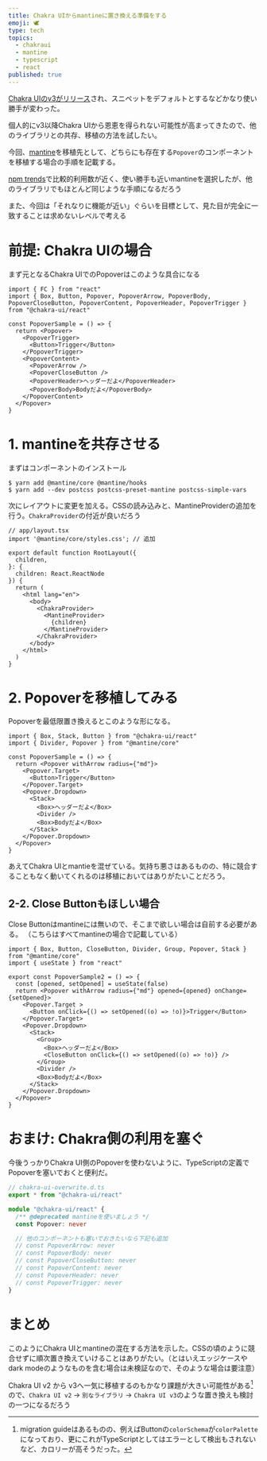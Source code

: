 ```yaml
---
title: Chakra UIからmantineに置き換える準備をする
emoji: 🕊️
type: tech
topics:
  - chakraui
  - mantine
  - typescript
  - react
published: true
---
```


[Chakra UIのv3がリリース](https://www.chakra-ui.com/blog/00-announcing-v3)され、スニペットをデフォルトとするなどかなり使い勝手が変わった。

個人的にv3以降Chakra UIから恩恵を得られない可能性が高まってきたので、他のライブラリとの共存、移植の方法を試したい。

今回、[mantine](https://mantine.dev/)を移植先として、どちらにも存在する`Popover`のコンポーネントを移植する場合の手順を記載する。

[npm trends](https://npmtrends.com/@chakra-ui/react-vs-@mantine/core)で比較的利用数が近く、使い勝手も近いmantineを選択したが、他のライブラリでもほとんど同じような手順になるだろう

また、今回は「それなりに機能が近い」ぐらいを目標として、見た目が完全に一致することは求めないレベルで考える

# 前提: Chakra UIの場合

まず元となるChakra UIでのPopoverはこのような具合になる

```tsx
import { FC } from "react"
import { Box, Button, Popover, PopoverArrow, PopoverBody, PopoverCloseButton, PopoverContent, PopoverHeader, PopoverTrigger } from "@chakra-ui/react"

const PopoverSample = () => {
  return <Popover>
    <PopoverTrigger>
      <Button>Trigger</Button>
    </PopoverTrigger>
    <PopoverContent>
      <PopoverArrow />
      <PopoverCloseButton />
      <PopoverHeader>ヘッダーだよ</PopoverHeader>
      <PopoverBody>Bodyだよ</PopoverBody>
    </PopoverContent>
  </Popover>
}
```

# 1. mantineを共存させる

まずはコンポーネントのインストール

```
$ yarn add @mantine/core @mantine/hooks
$ yarn add --dev postcss postcss-preset-mantine postcss-simple-vars
```

次にレイアウトに変更を加える。CSSの読み込みと、MantineProviderの追加を行う。`ChakraProvider`の付近が良いだろう

```tsx
// app/layout.tsx
import '@mantine/core/styles.css'; // 追加

export default function RootLayout({
  children,
}: {
  children: React.ReactNode
}) {
  return (
    <html lang="en">
      <body>
        <ChakraProvider>
          <MantineProvider>
            {children}
          </MantineProvider>
        </ChakraProvider>
      </body>
    </html>
  )
}
```

# 2. Popoverを移植してみる

Popoverを最低限置き換えるとこのような形になる。

```tsx
import { Box, Stack, Button } from "@chakra-ui/react"
import { Divider, Popover } from "@mantine/core"

const PopoverSample = () => {
  return <Popover withArrow radius={"md"}>
    <Popover.Target>
      <Button>Trigger</Button>
    </Popover.Target>
    <Popover.Dropdown>
      <Stack>
        <Box>ヘッダーだよ</Box>
        <Divider />
        <Box>Bodyだよ</Box>
      </Stack>
    </Popover.Dropdown>
  </Popover>
}
```

あえてChakra UIとmantieを混ぜている。気持ち悪さはあるものの、特に競合することもなく動いてくれるのは移植においてはありがたいことだろう。

## 2-2. Close Buttonもほしい場合
Close Buttonはmantineには無いので、そこまで欲しい場合は自前する必要がある。
（こちらはすべてmantineの場合で記載している）

```tsx
import { Box, Button, CloseButton, Divider, Group, Popover, Stack } from "@mantine/core"
import { useState } from "react"

export const PopoverSample2 = () => {
  const [opened, setOpened] = useState(false)
  return <Popover withArrow radius={"md"} opened={opened} onChange={setOpened}>
    <Popover.Target >
      <Button onClick={() => setOpened((o) => !o)}>Trigger</Button>
    </Popover.Target>
    <Popover.Dropdown>
      <Stack>
        <Group>
          <Box>ヘッダーだよ</Box>
          <CloseButton onClick={() => setOpened((o) => !o)} />
        </Group>
        <Divider />
        <Box>Bodyだよ</Box>
      </Stack>
    </Popover.Dropdown>
  </Popover>
}
```

# おまけ: Chakra側の利用を塞ぐ

今後うっかりChakra UI側のPopoverを使わないように、TypeScriptの定義でPopoverを塞いでおくと便利だ。

```ts
// chakra-ui-overwrite.d.ts
export * from "@chakra-ui/react"

module "@chakra-ui/react" {
  /** @deprecated mantineを使いましょう */
  const Popover: never

  // 他のコンポーネントも塞いでおきたいなら下記も追加
  // const PopoverArrow: never
  // const PopoverBody: never
  // const PopoverCloseButton: never
  // const PopoverContent: never
  // const PopoverHeader: never
  // const PopoverTrigger: never
}
```

# まとめ
このようにChakra UIとmantineの混在する方法を示した。CSSの頃のように競合せずに順次置き換えていけることはありがたい。（とはいえエッジケースやdark modeのようなものを含む場合は未検証なので、そのような場合は要注意）

Chakra UI v2 から v3へ一気に移植するのもかなり課題が大きい可能性がある[^1]ので、`Chakra UI v2` -> `別なライブラリ` -> `Chakra UI v3`のような置き換えも検討の一つになるだろう

[^1]: migration guideはあるものの、例えばButtonの`colorSchema`が`colorPalette`になっており、更にこれがTypeScriptとしてはエラーとして検出もされないなど、カロリーが高そうだった。